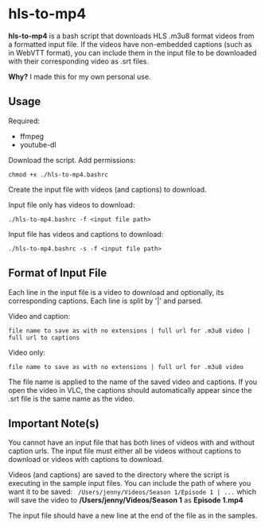 # hls-to-mp4

**hls-to-mp4** is a bash script that downloads HLS .m3u8 format videos from a formatted input file. If the videos have non-embedded captions (such as in WebVTT format), you can include them in the input file to be downloaded with their corresponding video as .srt files. 

**Why?** I made this for my own personal use.

## Usage
Required:
- ffmpeg
- youtube-dl

Download the script. Add permissions:

`chmod +x ./hls-to-mp4.bashrc`

Create the input file with videos (and captions) to download. 

Input file only has videos to download:

`./hls-to-mp4.bashrc -f <input file path>`

Input file has videos and captions to download:

`./hls-to-mp4.bashrc -s -f <input file path>`

## Format of Input File

Each line in the input file is a video to download and optionally, its corresponding captions. Each line is split by '|' and parsed. 

Video and caption:

`file name to save as with no extensions | full url for .m3u8 video | full url to captions`

Video only:

`file name to save as with no extensions | full url for .m3u8 video`

The file name is applied to the name of the saved video and captions. If you open the video in VLC, the captions should automatically appear since the .srt file is the same name as the video.

## Important Note(s)

You cannot have an input file that has both lines of videos with and without caption urls. The input file must either all be videos without captions to download or videos with captions to download.

Videos (and captions) are saved to the directory where the script is executing in the sample input files. You can include the path of where you want it to be saved:
` /Users/jenny/Videos/Season 1/Episode 1 | ...` which will save the video to **/Users/jenny/Videos/Season 1** as **Episode 1.mp4**

The input file should have a new line at the end of the file as in the samples.
